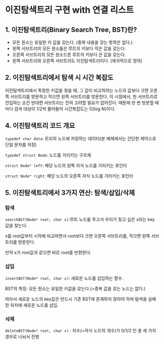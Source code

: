 # 이진탐색트리 구현 with 연결 리스트

## 1. 이진탐색트리(Binary Search Tree, BST)란?

- 모든 원소는 유일한 키 값을 갖는다. (중복 내용을 갖는 항목은 없다.)
- 왼쪽 서브트리의 모든 원소들은 루트의 키보다 작은 값을 갖는다.
- 오른쪽 서브트리의 모든 원소드른 루트의 키보다 큰 값을 갖는다.
- 왼쪽 서브트리와 오른쪽 서브트리도 이진탐색트리이다. (재귀적으로 정의)

## 2. 이진탐색트리에서 탐색 시 시간 복잡도

이진탐색트리에서 특정한 키값을 찾을 때, 그 값이 비교하려는 노드의 값보다 크면 오른쪽 서브트리를 방문하고 작으면 왼쪽 서브트리를 방문한다. 이 시점에서, 한 서브트리로 진입하는 순간 반대편 서브트리는 전혀 고려할 필요가 없어진다. 때문에 한 번 방문할 때마다 검색 대상이 1/2씩 줄어들어 시간복잡도는 O(log N)이다.

## 4. 이진탐색트리 코드 개요

<code>typedef char data</code>: 트리의 노드에 저장하는 데이터(본 예제에서는 간단한 케이스로 단일 문자를 저장)

<code>typedef struct Node</code>: 노드를 가리키는 구조체

<code>struct Node* left</code>: 해당 노드의 왼쪽 자식 노드를 가리키는 포인터

<code>struct Node* right</code>: 해당 노드의 오른쪽 자식 노드를 가리키는 포인터


## 5. 이진탐색트리에서 3가지 연산: 탐색/삽입/삭제
### 탐색

<code>searchBST(Node* root, char x)</code>:루트 노드를 주고서 우리가 찾고 싶은 x라는 key 값을 찾는다. 

x를 root값부터 시작해 비교하면서 root보다 크면 오른쪽 서브트리를, 작으면 왼쪽 서브트리를 방문한다. 

만약 x가 root값과 같으면 바로 root를 반환한다. 

### 삽입

<code>insertBST(Node* root, char x)</code>:
새로운 노드를 삽입하는 함수.

BST의 특징: 모든 원소는 유일한 키값을 갖는다.(=중복 값을 갖는 노드는 없다.)

따라서 새로운 노드의 key값은 반드시 기존 BST에 존재하지 않아야 하며 탐색을 실패한 위치에 새로운 노드를 삽입.

### 삭제

<code>deleteBST(Node* root, char x)</code>
: 차수(=자식 노드의 개수)가 0/1/2 인 총 세 가지 경우로 나눠서 진행

